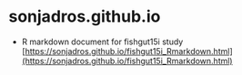 # sonjadros.github.io

- R markdown document for fishgut15i study [https://sonjadros.github.io/fishgut15i_Rmarkdown.html](https://sonjadros.github.io/fishgut15i_Rmarkdown.html)
